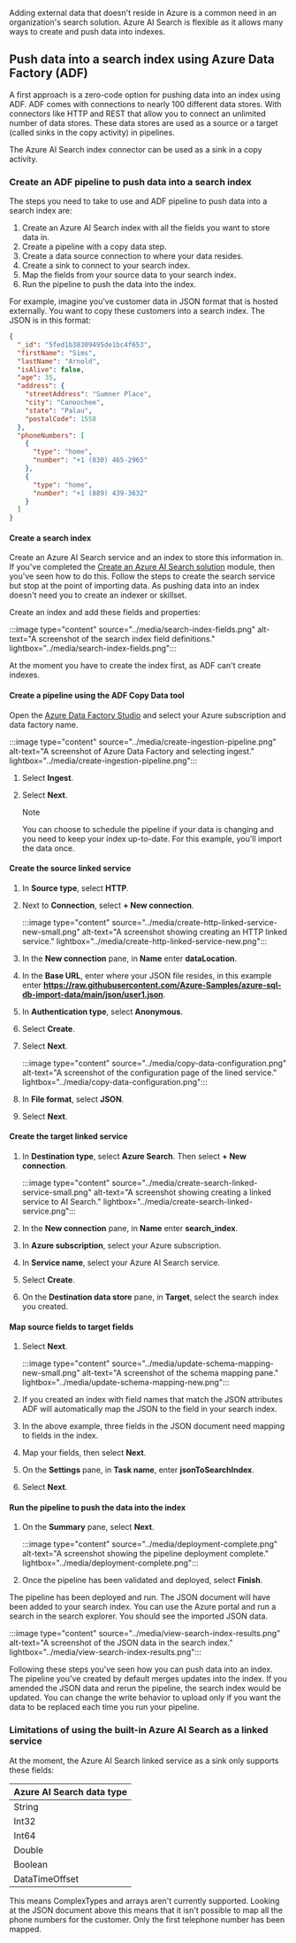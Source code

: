 Adding external data that doesn't reside in Azure is a common need in an organization's search solution. Azure AI Search is flexible as it allows many ways to create and push data into indexes.

## Push data into a search index using Azure Data Factory (ADF)

A first approach is a zero-code option for pushing data into an index using ADF. ADF comes with connections to nearly 100 different data stores. With connectors like HTTP and REST that allow you to connect an unlimited number of data stores. These data stores are used as a source or a target (called sinks in the copy activity) in pipelines.

The Azure AI Search index connector can be used as a sink in a copy activity.

### Create an ADF pipeline to push data into a search index

The steps you need to take to use and ADF pipeline to push data into a search index are:

1. Create an Azure AI Search index with all the fields you want to store data in.
1. Create a pipeline with a copy data step.
1. Create a data source connection to where your data resides.
1. Create a sink to connect to your search index.
1. Map the fields from your source data to your search index.
1. Run the pipeline to push the data into the index.

For example, imagine you've customer data in JSON format that is hosted externally. You want to copy these customers into a search index. The JSON is in this format:

```json
{
  "_id": "5fed1b38309495de1bc4f653",
  "firstName": "Sims",
  "lastName": "Arnold",
  "isAlive": false,
  "age": 35,
  "address": {
    "streetAddress": "Sumner Place",
    "city": "Canoochee",
    "state": "Palau",
    "postalCode": 1558
  },
  "phoneNumbers": [
    {
      "type": "home",
      "number": "+1 (830) 465-2965"
    },
    {
      "type": "home",
      "number": "+1 (889) 439-3632"
    }
  ]
}
```

#### Create a search index

Create an Azure AI Search service and an index to store this information in. If you've completed the [Create an Azure AI Search solution](/training/modules/create-azure-cognitive-search-solution/) module, then you've seen how to do this. Follow the steps to create the search service but stop at the point of importing data. As pushing data into an index doesn't need you to create an indexer or skillset.

Create an index and add these fields and properties:

:::image type="content" source="../media/search-index-fields.png" alt-text="A screenshot of the search index field definitions." lightbox="../media/search-index-fields.png":::

At the moment you have to create the index first, as ADF can't create indexes.

#### Create a pipeline using the ADF Copy Data tool

Open the [Azure Data Factory Studio](https://adf.azure.com/) and select your Azure subscription and data factory name. 

:::image type="content" source="../media/create-ingestion-pipeline.png" alt-text="A screenshot of Azure Data Factory and selecting ingest." lightbox="../media/create-ingestion-pipeline.png":::

1. Select **Ingest**.
1. Select **Next**.

    > [!NOTE]
    > You can choose to schedule the pipeline if your data is changing and you need to keep your index up-to-date. For this example, you'll import the data once.

#### Create the source linked service

1. In **Source type**, select **HTTP**.
1. Next to **Connection**, select **+ New connection**.

    :::image type="content" source="../media/create-http-linked-service-new-small.png" alt-text="A screenshot showing creating an HTTP linked service." lightbox="../media/create-http-linked-service-new.png":::

1. In the **New connection** pane, in **Name** enter **dataLocation**.
1. In the **Base URL**, enter where your JSON file resides, in this example enter **https://raw.githubusercontent.com/Azure-Samples/azure-sql-db-import-data/main/json/user1.json**.
1. In **Authentication type**, select **Anonymous**.
1. Select **Create**.
1. Select **Next**.

    :::image type="content" source="../media/copy-data-configuration.png" alt-text="A screenshot of the configuration page of the lined service." lightbox="../media/copy-data-configuration.png":::

1. In **File format**, select **JSON**.
1. Select **Next**.

#### Create the target linked service

1. In **Destination type**, select **Azure Search**. Then select **+ New connection**.

    :::image type="content" source="../media/create-search-linked-service-small.png" alt-text="A screenshot showing creating a linked service to AI Search." lightbox="../media/create-search-linked-service.png":::

1. In the **New connection** pane, in **Name** enter **search_index**.
1. In **Azure subscription**, select your Azure subscription.
1. In **Service name**, select your Azure AI Search service.
1. Select **Create**.
1. On the **Destination data store** pane, in **Target**, select the search index you created.

#### Map source fields to target fields

1. Select **Next**.

    :::image type="content" source="../media/update-schema-mapping-new-small.png" alt-text="A screenshot of the schema mapping pane." lightbox="../media/update-schema-mapping-new.png":::

1. If you created an index with field names that match the JSON attributes ADF will automatically map the JSON to the field in your search index.
1. In the above example, three fields in the JSON document need mapping to fields in the index.
1. Map your fields, then select **Next**.
1. On the **Settings** pane, in **Task name**, enter **jsonToSearchIndex**.
1. Select **Next**.

#### Run the pipeline to push the data into the index

1. On the **Summary** pane, select **Next**.

    :::image type="content" source="../media/deployment-complete.png" alt-text="A screenshot showing the pipeline deployment complete." lightbox="../media/deployment-complete.png":::

1. Once the pipeline has been validated and deployed, select **Finish**.

The pipeline has been deployed and run. The JSON document will have been added to your search index. You can use the Azure portal and run a search in the search explorer. You should see the imported JSON data.

:::image type="content" source="../media/view-search-index-results.png" alt-text="A screenshot of the JSON data in the search index." lightbox="../media/view-search-index-results.png":::

Following these steps you've seen how you can push data into an index. The pipeline you've created by default merges updates into the index. If you amended the JSON data and rerun the pipeline, the search index would be updated. You can change the write behavior to upload only if you want the data to be replaced each time you run your pipeline. 

### Limitations of using the built-in Azure AI Search as a linked service

At the moment, the Azure AI Search linked service as a sink only supports these fields:

|Azure AI Search data type  |
|---------|
|String     |
|Int32     |
|Int64     |
|Double     |
|Boolean     |
|DataTimeOffset     |

This means ComplexTypes and arrays aren't currently supported. Looking at the JSON document above this means that it isn't possible to map all the phone numbers for the customer. Only the first telephone number has been mapped.

